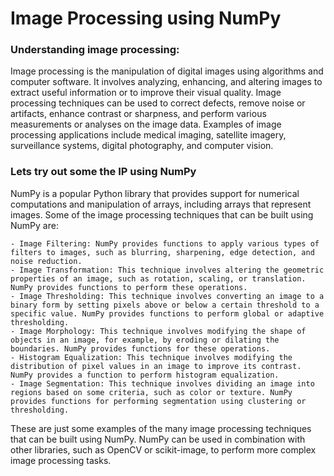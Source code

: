 # Image Processing using NumPy

### Understanding image processing:
Image processing is the manipulation of digital images using algorithms and computer software. It involves analyzing, enhancing, and altering images to extract useful information or to improve their visual quality. Image processing techniques can be used to correct defects, remove noise or artifacts, enhance contrast or sharpness, and perform various measurements or analyses on the image data. Examples of image processing applications include medical imaging, satellite imagery, surveillance systems, digital photography, and computer vision.

### Lets try out some the IP using NumPy

NumPy is a popular Python library that provides support for numerical computations and manipulation of arrays, including arrays that represent images. Some of the image processing techniques that can be built using NumPy are:   

    - Image Filtering: NumPy provides functions to apply various types of filters to images, such as blurring, sharpening, edge detection, and noise reduction.
    - Image Transformation: This technique involves altering the geometric properties of an image, such as rotation, scaling, or translation. NumPy provides functions to perform these operations.
    - Image Thresholding: This technique involves converting an image to a binary form by setting pixels above or below a certain threshold to a specific value. NumPy provides functions to perform global or adaptive thresholding.    
    - Image Morphology: This technique involves modifying the shape of objects in an image, for example, by eroding or dilating the boundaries. NumPy provides functions for these operations.
    - Histogram Equalization: This technique involves modifying the distribution of pixel values in an image to improve its contrast. NumPy provides a function to perform histogram equalization.
    - Image Segmentation: This technique involves dividing an image into regions based on some criteria, such as color or texture. NumPy provides functions for performing segmentation using clustering or thresholding.

These are just some examples of the many image processing techniques that can be built using NumPy. NumPy can be used in combination with other libraries, such as OpenCV or scikit-image, to perform more complex image processing tasks.